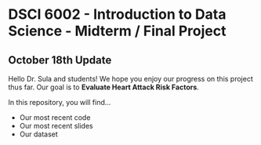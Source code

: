 # DSCI 6002 - Introduction to Data Science - Midterm / Final Project
## October 18th Update

Hello Dr. Sula and students! We hope you enjoy our progress on this project thus far. Our goal is to $\textbf{Evaluate Heart Attack Risk Factors}$.

In this repository, you will find...
- Our most recent code
- Our most recent slides
- Our dataset
